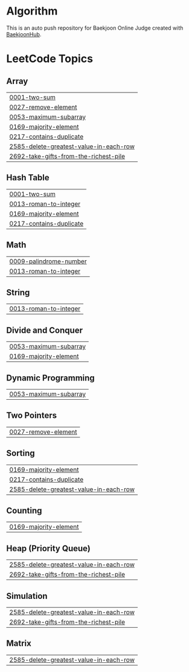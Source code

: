 # Algorithm
This is an auto push repository for Baekjoon Online Judge created with [BaekjoonHub](https://github.com/BaekjoonHub/BaekjoonHub).

<!---LeetCode Topics Start-->
# LeetCode Topics
## Array
|  |
| ------- |
| [0001-two-sum](https://github.com/mjyoo0353/Algorithm/tree/master/0001-two-sum) |
| [0027-remove-element](https://github.com/mjyoo0353/Algorithm/tree/master/0027-remove-element) |
| [0053-maximum-subarray](https://github.com/mjyoo0353/Algorithm/tree/master/0053-maximum-subarray) |
| [0169-majority-element](https://github.com/mjyoo0353/Algorithm/tree/master/0169-majority-element) |
| [0217-contains-duplicate](https://github.com/mjyoo0353/Algorithm/tree/master/0217-contains-duplicate) |
| [2585-delete-greatest-value-in-each-row](https://github.com/mjyoo0353/Algorithm/tree/master/2585-delete-greatest-value-in-each-row) |
| [2692-take-gifts-from-the-richest-pile](https://github.com/mjyoo0353/Algorithm/tree/master/2692-take-gifts-from-the-richest-pile) |
## Hash Table
|  |
| ------- |
| [0001-two-sum](https://github.com/mjyoo0353/Algorithm/tree/master/0001-two-sum) |
| [0013-roman-to-integer](https://github.com/mjyoo0353/Algorithm/tree/master/0013-roman-to-integer) |
| [0169-majority-element](https://github.com/mjyoo0353/Algorithm/tree/master/0169-majority-element) |
| [0217-contains-duplicate](https://github.com/mjyoo0353/Algorithm/tree/master/0217-contains-duplicate) |
## Math
|  |
| ------- |
| [0009-palindrome-number](https://github.com/mjyoo0353/Algorithm/tree/master/0009-palindrome-number) |
| [0013-roman-to-integer](https://github.com/mjyoo0353/Algorithm/tree/master/0013-roman-to-integer) |
## String
|  |
| ------- |
| [0013-roman-to-integer](https://github.com/mjyoo0353/Algorithm/tree/master/0013-roman-to-integer) |
## Divide and Conquer
|  |
| ------- |
| [0053-maximum-subarray](https://github.com/mjyoo0353/Algorithm/tree/master/0053-maximum-subarray) |
| [0169-majority-element](https://github.com/mjyoo0353/Algorithm/tree/master/0169-majority-element) |
## Dynamic Programming
|  |
| ------- |
| [0053-maximum-subarray](https://github.com/mjyoo0353/Algorithm/tree/master/0053-maximum-subarray) |
## Two Pointers
|  |
| ------- |
| [0027-remove-element](https://github.com/mjyoo0353/Algorithm/tree/master/0027-remove-element) |
## Sorting
|  |
| ------- |
| [0169-majority-element](https://github.com/mjyoo0353/Algorithm/tree/master/0169-majority-element) |
| [0217-contains-duplicate](https://github.com/mjyoo0353/Algorithm/tree/master/0217-contains-duplicate) |
| [2585-delete-greatest-value-in-each-row](https://github.com/mjyoo0353/Algorithm/tree/master/2585-delete-greatest-value-in-each-row) |
## Counting
|  |
| ------- |
| [0169-majority-element](https://github.com/mjyoo0353/Algorithm/tree/master/0169-majority-element) |
## Heap (Priority Queue)
|  |
| ------- |
| [2585-delete-greatest-value-in-each-row](https://github.com/mjyoo0353/Algorithm/tree/master/2585-delete-greatest-value-in-each-row) |
| [2692-take-gifts-from-the-richest-pile](https://github.com/mjyoo0353/Algorithm/tree/master/2692-take-gifts-from-the-richest-pile) |
## Simulation
|  |
| ------- |
| [2585-delete-greatest-value-in-each-row](https://github.com/mjyoo0353/Algorithm/tree/master/2585-delete-greatest-value-in-each-row) |
| [2692-take-gifts-from-the-richest-pile](https://github.com/mjyoo0353/Algorithm/tree/master/2692-take-gifts-from-the-richest-pile) |
## Matrix
|  |
| ------- |
| [2585-delete-greatest-value-in-each-row](https://github.com/mjyoo0353/Algorithm/tree/master/2585-delete-greatest-value-in-each-row) |
<!---LeetCode Topics End-->